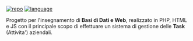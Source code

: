 [![repo](https://img.shields.io/badge/repo-Github-blue)](https://github.com/darkimage/Universita-Basididati)
[![language](https://img.shields.io/badge/main_language-PHP-gree)](https://www.php.net/)

Progetto per l'insegnamento di **Basi di Dati e Web**, realizzato in PHP, HTML e JS con il principale scopo di effettuare un sistema di gestione delle **Task** (Attivita') aziendali.
